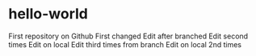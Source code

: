 # hello-world
First repository on Github
First changed
Edit after branched
Edit second times
Edit on local
Edit third times from branch
Edit on local 2nd times
